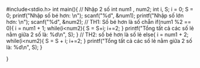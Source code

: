 #include<stdio.h>
int main(){
//    Nhập 2 số
    int num1 , num2;
    int i, S;
    i = 0;
    S = 0;
    printf("Nhập số bé hơn: \n");
    scanf("%d", &num1);
    printf("Nhập số lớn hơn: \n");
    scanf("%d", &num2);
//    TH1: Số bé hơn là số chẵn
        if(num1 %2 == 0){
            i = num1 + 1;
            while(i<num2){
                S = S+i;
                i+=2;
            }
            printf("Tổng tất cả các số lẻ nằm giữa 2 số là: %d\n", S);
        }
//        TH2: số  bé  hơn là số lẻ
        else{
            i =  num1 + 2;
            while(i<num2){
                S = S + i;
                i+=2;
            }
            printf("Tổng tất cả các số lẻ nằm giữa 2 số là: %d\n", S);
        }


}
